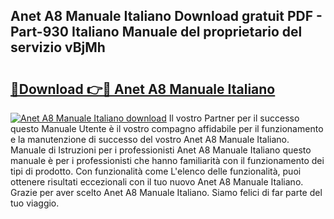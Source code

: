 ## Anet A8 Manuale Italiano Download gratuit PDF - Part-930 Italiano Manuale del proprietario del servizio vBjMh

# <h2><a href="http://dfflx5b.blite.top/?on=Anet+A8+Manuale+Italiano">🔗Download 👉🔴 Anet A8 Manuale Italiano</a></h2>

[![Anet A8 Manuale Italiano download](https://i.imgur.com/lujVjoI.png)](http://dfflx5b.blite.top/?on=Anet+A8+Manuale+Italiano)
Il vostro Partner per il successo questo Manuale Utente è il vostro compagno affidabile per il funzionamento e la manutenzione di successo del vostro Anet A8 Manuale Italiano. Manuale di Istruzioni per i professionisti Anet A8 Manuale Italiano questo manuale è per i professionisti che hanno familiarità con il funzionamento dei tipi di prodotto. Con funzionalità come L'elenco delle funzionalità, puoi ottenere risultati eccezionali con il tuo nuovo Anet A8 Manuale Italiano. Grazie per aver scelto Anet A8 Manuale Italiano. Siamo felici di far parte del tuo viaggio.
